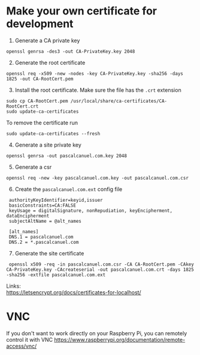 # Make your own certificate for development

1. Generate a CA private key

```
openssl genrsa -des3 -out CA-PrivateKey.key 2048
```

2. Generate the root certificate

```
openssl req -x509 -new -nodes -key CA-PrivateKey.key -sha256 -days 1825 -out CA-RootCert.pem
```

3. Install the root certificate. Make sure the file has the `.crt` extension

```
sudo cp CA-RootCert.pem /usr/local/share/ca-certificates/CA-RootCert.crt
sudo update-ca-certificates
```

To remove the certificate run

```
sudo update-ca-certificates --fresh
```

4. Generate a site private key 

```
openssl genrsa -out pascalcanuel.com.key 2048
```

5. Generate a csr 

```
openssl req -new -key pascalcanuel.com.key -out pascalcanuel.com.csr
```

6. Create the `pascalcanuel.com.ext` config file

```
 authorityKeyIdentifier=keyid,issuer
 basicConstraints=CA:FALSE
 keyUsage = digitalSignature, nonRepudiation, keyEncipherment, dataEncipherment
 subjectAltName = @alt_names

 [alt_names]
 DNS.1 = pascalcanuel.com
 DNS.2 = *.pascalcanuel.com
 ```

7. Generate the site certificate

```
 openssl x509 -req -in pascalcanuel.com.csr -CA CA-RootCert.pem -CAkey CA-PrivateKey.key -CAcreateserial -out pascalcanuel.com.crt -days 1825 -sha256 -extfile pascalcanuel.com.ext
 ```
Links:   
https://letsencrypt.org/docs/certificates-for-localhost/

# VNC

If you don't want to work directly on your Raspberry Pi, you can remotely control it with VNC https://www.raspberrypi.org/documentation/remote-access/vnc/
